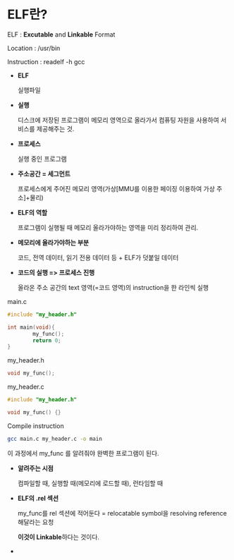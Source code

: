 # ELF란?

ELF : **Excutable** and **Linkable** Format

Location : /usr/bin

Instruction : readelf -h gcc

- **ELF**

  실행파일

- **실행**

  디스크에 저장된 프로그램이 메모리 영역으로 올라가서 컴퓨팅 자원을 사용하여 서비스를 제공해주는 것.

- **프로세스**

  실행 중인 프로그램

- **주소공간 = 세그먼트**

  프로세스에게 주어진 메모리 영역(가상[MMU를 이용한 페이징 이용하여 가상 주소]+물리)

- **ELF의 역할**

  프로그램이 실행될 때 메모리 올라가야하는 영역을 미리 정리하여 관리. 

- **메모리에 올라가야하는 부분**

  코드, 전역 데이터, 읽기 전용 데이터 등 + ELF가 덧붙일 데이터

- **코드의 실행 => 프로세스 진행**

  올라온 주소 공간의 text 영역(=코드 영역)의 instruction을 한 라인씩 실행



main.c

```c
#include "my_header.h"

int main(void){
    	my_func();
    	return 0;
}
```

my_header.h

```c
void my_func();
```

my_header.c

```c
#include "my_header.h"

void my_func() {}
```

Compile instruction

```bash
gcc main.c my_header.c -o main
```

 이 과정에서 my_func 를 알려줘야 완벽한 프로그램이 된다.

- **알려주는 시점**

  컴파일할 때, 실행할 때(메모리에 로드할 때), 런타임할 때

- **ELF의 .rel 섹션**

  my_func를 rel 섹션에 적어둔다 = relocatable symbol을 resolving reference해달라는 요청

  **이것이 Linkable**하다는 것이다.

- 